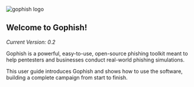 
![gophish logo](https://raw.github.com/jordan-wright/gophish/master/static/images/gophish_purple.png)

## Welcome to Gophish!

*Current Version: 0.2*

Gophish is a powerful, easy-to-use, open-source phishing toolkit meant to help pentesters and businesses conduct real-world phishing simulations.

This user guide introduces Gophish and shows how to use the software, building a complete campaign from start to finish.
